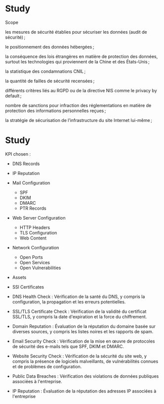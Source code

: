 # Study
Scope

les mesures de sécurité établies pour sécuriser les données (audit de sécurité) ;

le positionnement des données hébergées ;

la conséquence des lois étrangères en matière de protection des données, surtout les technologies qui proviennent de la Chine et des États-Unis ;

la statistique des condamnations CNIL ;

la quantité de failles de sécurité recensées ;

différents critères liés au RGPD ou de la directive NIS comme le privacy by default ;

nombre de sanctions pour infraction des réglementations en matière de protection des informations personnelles reçues ;

la stratégie de sécurisation de l’infrastructure du site Internet lui-même ;


# Study


KPI chosen : 

- DNS Records
- IP Reputation
- Mail Configuration
  - SPF
  - DKIM
  - DMARC
  - PTR Records
- Web Server Configuration
  - HTTP Headers
  - TLS Configuration
  - Web Content
- Network Configuration
  - Open Ports
  - Open Services
  - Open Vulnerabilities
- Assets
- SSl Certificates


- DNS Health Check : Vérification de la santé du DNS, y compris la configuration, la
propagation et les erreurs potentielles.
- SSL/TLS Certificate Check : Vérification de la validité du certificat SSL/TLS, y compris la date
d'expiration et la force du chiffrement.
- Domain Reputation : Évaluation de la réputation du domaine basée sur diverses sources, y
compris les listes noires et les rapports de spam.
- Email Security Check : Vérification de la mise en œuvre de protocoles de sécurité des e-mails
tels que SPF, DKIM et DMARC.
- Website Security Check : Vérification de la sécurité du site web, y compris la présence de
logiciels malveillants, de vulnérabilités connues et de problèmes de configuration.
- Public Data Breaches : Vérification des violations de données publiques associées à
l'entreprise.
- IP Reputation : Évaluation de la réputation des adresses IP associées à l'entreprise
